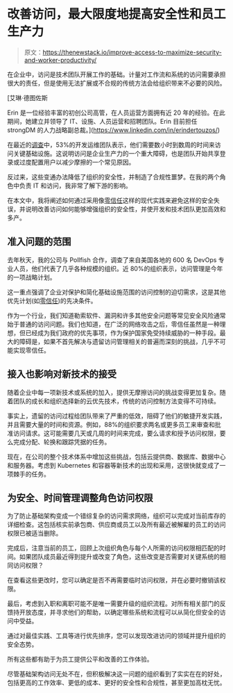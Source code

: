 # 改善访问，最大限度地提高安全性和员工生产力

> 原文：<https://thenewstack.io/improve-access-to-maximize-security-and-worker-productivity/>

在企业中，访问是技术团队开展工作的基础。计量对工作流和系统的访问需要承担很大的责任，但是使用无法扩展或不合规的传统方法会给组织带来不必要的风险。

 [艾琳·德图佐斯

Erin 是一位经验丰富的初创公司高管，在人员运营方面拥有近 20 年的经验。在此期间，她建立并领导了 IT、设施、人员运营和招聘团队。Erin 目前担任 strongDM 的人力战略副总裁。](https://www.linkedin.com/in/erindertouzos/) 

在最近的[调查](https://www.strongdm.com/discover/2022-the-year-of-access)中，53%的开发运维团队表示，他们需要数小时到数周的时间来访问关键基础设施。这说明访问是企业生产力的一个重大障碍，也是团队开始共享登录或过度配置用户以减少摩擦的一个常见原因。

反过来，这些变通办法降低了组织的安全性，并制造了合规性噩梦。在我的两个角色中负责 IT 和访问，我非常了解下游的影响。

在本文中，我将阐述如何通过采用像[零信任](https://thenewstack.io/why-cloud-native-systems-demand-a-zero-trust-approach/)这样的现代实践来避免这样的安全失误，并说明改善访问如何能够增强组织的安全性，并使开发和技术团队更加高效和多产。

## **准入问题的范围**

去年秋天，我的公司与 Pollfish 合作，调查了来自美国各地的 600 名 DevOps 专业人员，他们代表了几乎各种规模的组织。近 80%的组织表示，访问管理是今年的一项战略计划。

这一重点强调了企业对保护和简化基础设施范围的访问控制的迫切需求，这是其他优先计划(如[零信任](https://thenewstack.io/what-is-zero-trust-architecture/))的先决条件。

作为一个行业，我们知道勒索软件、漏洞和许多其他安全问题等常见安全风险通常始于普通的访问问题。我们也知道，在广泛的网络攻击之后，零信任虽然是一种理想，但已经成为我们政府的优先事项，作为保护国家免受持续威胁的一种手段。最大的障碍是，如果不首先解决与遗留访问管理相关的普遍而深刻的挑战，几乎不可能实现零信任。

## **接入也影响对新技术的接受**

随着企业中每一项新技术或系统的加入，提供无摩擦访问的挑战变得更加复杂。随着团队的成长和组织选择新的云优先技术，传统的访问控制方法变得不可持续。

事实上，遗留的访问过程给团队带来了严重的低效，阻碍了他们的敏捷开发实践，并且需要大量的时间和资源。例如，88%的组织要求两名或更多员工来审查和批准访问请求。这可能需要几天或几周的时间来完成，要么请求和授予访问权限，要么完成分配、轮换和跟踪凭据的任务。

现在，在公司的整个技术体系中增加这些挑战，包括云提供商、数据库、数据中心和服务器。考虑到 Kubernetes 和容器等新技术的出现和采用，这很快就变成了一项棘手的任务。

## **为安全、时间管理调整角色访问权限**

为了防止基础架构变成一个错综复杂的访问需求网络，组织可以完成对当前库存的详细检查。这包括核实前承包商、供应商或员工以及所有最近被解雇的员工的访问权限已被适当删除。

完成后，注意当前的员工，回顾上次组织角色与每个人所需的访问权限相匹配的时间。如果团队成员最近得到提升或改变了角色，这些改变是否需要对关键系统的相同访问权限？

在查看这些更改时，您可以确定是否不再需要临时访问权限，并在必要时撤销该权限。

最后，考虑到入职和离职可能不是唯一需要升级的组织流程。对所有相关部门的反馈持开放态度，并寻求他们的帮助，以确定哪些系统和流程可以从简化但安全的访问中受益。

通过对最佳实践、工具等进行优先排序，您可以发现改进访问的领域并提升组织的安全态势。

所有这些都有助于为员工提供公平和改善的工作体验。

尽管基础架构访问无处不在，但积极解决这一问题的组织看到了实实在在的好处，包括更高的工作效率、更低的成本、更好的安全性和合规性，甚至更加高枕无忧。

<svg xmlns:xlink="http://www.w3.org/1999/xlink" viewBox="0 0 68 31" version="1.1"><title>Group</title> <desc>Created with Sketch.</desc></svg>